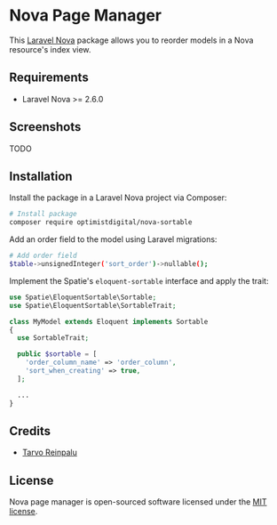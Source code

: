 # Nova Page Manager

This [Laravel Nova](https://nova.laravel.com) package allows you to reorder models in a Nova resource's index view.

## Requirements

- Laravel Nova >= 2.6.0

## Screenshots

TODO

## Installation

Install the package in a Laravel Nova project via Composer:

```bash
# Install package
composer require optimistdigital/nova-sortable
```

Add an order field to the model using Laravel migrations:

```bash
# Add order field
$table->unsignedInteger('sort_order')->nullable();
```

Implement the Spatie's `eloquent-sortable` interface and apply the trait:

```php
use Spatie\EloquentSortable\Sortable;
use Spatie\EloquentSortable\SortableTrait;

class MyModel extends Eloquent implements Sortable
{
  use SortableTrait;

  public $sortable = [
    'order_column_name' => 'order_column',
    'sort_when_creating' => true,
  ];

  ...
}
```

## Credits

- [Tarvo Reinpalu](https://github.com/Tarpsvo)

## License

Nova page manager is open-sourced software licensed under the [MIT license](LICENSE.md).
